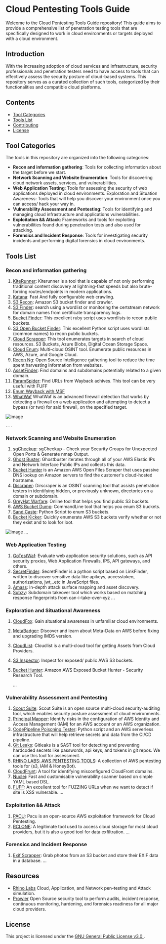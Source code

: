 # Cloud Pentesting Tools Guide

Welcome to the Cloud Pentesting Tools Guide repository! This guide aims to provide a comprehensive list of penetration testing tools that are specifically designed to work in cloud environments or targets deployed with a cloud environment.

## Introduction

With the increasing adoption of cloud services and infrastructure, security professionals and penetration testers need to have access to tools that can effectively assess the security posture of cloud-based systems. This repository serves as a curated collection of such tools, categorized by their functionalities and compatible cloud platforms.

## Contents

- [Tool Categories](#tool-categories)
- [Tools List](#tools-list)
- [Contributing](#contributing)
- [License](#license)

## Tool Categories

The tools in this repository are organized into the following categories:

- **Recon and information gathering**: Tools for collecting information about the target before we start.
- **Network Scanning and Website Enumeration**: Tools for discovering cloud network assets, services, and vulnerabilities.
- **Web Application Testing**: Tools for assessing the security of web applications deployed in cloud environments.
Exploration and Situation Awareness: Tools that will help you discover your environment once you can access/ hack your way in.
- **Vulnerability Assessment and Pentesting**: Tools for identifying and managing cloud infrastructure and applications vulnerabilities.
- **Exploitation && Attack**: Frameworks and tools for exploiting vulnerabilities found during penetration tests and also used for attacking.
- **Forensics and Incident Response**: Tools for investigating security incidents and performing digital forensics in cloud environments.

## Tools List

### Recon and information gathering
1. [KiteRunner](https://github.com/assetnote/kiterunner): Kiterunner is a tool that is capable of not only performing traditional content discovery at lightning-fast speeds but also brute-forcing routes/endpoints in modern applications.
2. [Katana](https://github.com/projectdiscovery/katana): Fast And fully configurable web crawling.
3. [S3 Recon](https://github.com/clarketm/s3recon): Amazon S3 bucket finder and crawler.
4. [S3 Finder](https://github.com/magisterquis/s3finder): search using a wordlist or monitoring the certstream network for domain names from certificate transparency logs.
5. [Bucket Finder](https://github.com/mattweidner/bucket_finder): This excellent ruby script uses wordlists to recon public buckets.
6. [S3 Open Bucket Finder](https://github.com/siddharth2395/s3-open-bucket-finder): This excellent Python script uses wordlists (common names) to recon public buckets.
7. [Cloud Scrapper](https://github.com/jordanpotti/CloudScraper ): This tool enumerates targets in search of cloud resources. S3 Buckets, Azure Blobs, Digital Ocean Storage Space.
8. [Cloud Enum](https://github.com/initstring/cloud_enum): Multi-cloud OSINT tool. Enumerate public resources in AWS, Azure, and Google Cloud.
9. [Recon Ng](https://github.com/lanmaster53/recon-ng): Open Source Intelligence gathering tool to reduce the time spent harvesting information from websites.
10. [AssetFinder](https://github.com/wupmemo/assetfinder): Find domains and subdomains potentially related to a given domain.
11. [ParamSpider](https://github.com/devanshbatham/ParamSpider): Find URLs from Wayback achives. This tool can be very useful with FUFF
12. [Enum Wayback with MSF](https://github.com/mubix/stuff/blob/master/metasploit/enum_wayback.rb)
13. [WhatWaf](https://github.com/Ekultek/WhatWaf) WhatWaf is an advanced firewall detection that works by detecting a firewall on a web application and attempting to detect a bypass (or two) for said firewall, on the specified target.



![image](https://github.com/wupmemo/Cloud-Security-Kit/assets/15247512/ce277746-9042-4fa4-a62b-762a9bf2fa2f)

    ...

### Network Scanning and Website Enumeration

1. [sgCheckup](https://github.com/goldfiglabs/sgCheckup): sgCheckup - Check your Security Groups for Unexpected Open Ports & Generate nmap Output.
2. [Ghost Buster](https://github.com/assetnote/ghostbuster): Ghostbuster iterates through all of your AWS Elastic IPs and Network Interface Public IPs and collects this data.
3. [Bucket Hunter](https://github.com/samuelcardillo/bucket-hunter) is an Amazon AWS Open Files Scraper that uses passive DNS lookup on Amazon servers to find the customer's cloud-hosted hostname.
4. [Discraper](git@github.com:Cillian-Collins/dirscraper.git): Dirscraper is an OSINT scanning tool that assists penetration testers in identifying hidden, or previously unknown, directories on a domain or subdomain.
5. [GreyHat Warfare](http://buckets.grayhatwarfare.com/): Online tool that helps you find public S3 buckets.
6. [AWS Bucket Dump](https://github.com/jordanpotti/AWSBucketDump): CommandLine tool that helps you enum S3 buckets.
7. [Sand Caste](https://github.com/0xSearches/sandcastle): Python Script to enum S3 buckets.
8. [Bucket Kicker](https://github.com/craighays/bucketkicker): Quickly enumerate AWS S3 buckets verify whether or not they exist and to look for loot.



![image](https://github.com/wupmemo/Cloud-Security-Kit/assets/15247512/4223ebd1-9334-4d0f-abbe-44617407ff6f)
   ...

### Web Application Testing

1. [GoTestWaf](https://github.com/wallarm/gotestwaf): Evaluate web application security solutions, such as API security proxies, Web Application Firewalls, IPS, API gateways, and others.
2. [SecretFinder](https://github.com/m4ll0k/SecretFinder): SecretFinder is a python script based on LinkFinder, written to discover sensitive data like apikeys, accesstoken, authorizations, jwt,..etc in JavaScript files.
3. [Amass](https://github.com/owasp-amass/amass): In-depth attack surface mapping and asset discovery.
4. [Subzy](https://github.com/PentestPad/subzy): Subdomain takeover tool which works based on matching response fingerprints from can-i-take-over-xyz
   ...

### Exploration and Situational Awareness

1. [CloudFox](https://github.com/BishopFox/cloudfox): Gain situational awareness in unfamiliar cloud environments.
2. [MetaBadger](https://github.com/salesforce/metabadger): Discover and learn about Meta-Data on AWS before fixing and upgrading IMDS version.
3. [CloudList](https://github.com/projectdiscovery/cloudlist): Cloudlist is a multi-cloud tool for getting Assets from Cloud Providers.
4. [S3 Inspector](https://github.com/clario-tech/s3-inspector): Inspect for exposed/ public AWS S3 buckets.
5. [Bucket Hunter](https://github.com/samuelcardillo/bucket-hunter): Amazon AWS Exposed Bucket Hunter - Security Research Tool.


   ...

### Vulnerability Assessment and Pentesting

1. [Scout Suite](https://github.com/nccgroup/ScoutSuite): Scout Suite is an open source multi-cloud security-auditing tool, which enables security posture assessment of cloud environments.
2. [Principal Mapper](https://github.com/nccgroup/PMapper): Identify risks in the configuration of AWS Identity and Access Management (IAM) for an AWS account or an AWS organization.
3. [CodePipeline Poisoning Tester](https://github.com/AsierRF/CodePipeline-Poisoning-Tester): Python script and an AWS serverless infrastructure that will help retrieve secrets and data from the CI/CD pipeline.
4. [Git Leaks](https://github.com/gitleaks/gitleaks): Gitleaks is a SAST tool for detecting and preventing hardcoded secrets like passwords, api keys, and tokens in git repos. We can use this tool for assessment.
5. [RHINO LABS: AWS PENTESTING TOOLS](https://github.com/RhinoSecurityLabs/Security-Research/tree/master/tools/aws-pentest-tools): A collection of AWS pentesting tools for (s3, IAM & HoneyBot).
6. [CloudFrunt](https://github.com/MindPointGroup/cloudfrunt): A tool for identifying misconfigured CloudFront domains.
7. [Nuclei](https://github.com/projectdiscovery/nuclei): Fast and customisable vulnerability scanner based on simple YAML based DSL.
8. [FUFF](https://github.com/ffuf/ffuf): An excellent tool for FUZZING URLs when we want to detect if site is XSS vulnerable.
   ...
   
### Exploitation && Attack

1. [PACU]([https://github.com/RhinoSecurityLabs/pacu](https://github.com/wupmemo/Counter-Phishing-Tool)): Pacu is an open-source AWS exploitation framework for Cloud Pentesting.
2. [RCLONE](https://rclone.org/): A legitimate tool used to access cloud storage for most cloud providers, but it is also a good tool for data exfiltration.
   ...


### Forensics and Incident Response

1. [Exif Scrapper](https://github.com/downpat/exif-scraper): Grab photos from an S3 bucket and store their EXIF data in a database.
   ...

## Resources

- [Rhino Labs](https://github.com/RhinoSecurityLabs) Cloud, Application, and Network pen-testing and Attack simulation.
- [Prowler](https://github.com/prowler-cloud/prowler) Open Source security tool to perform audits, incident response, continuous monitoring, hardening, and forensics readiness for all major cloud providers.


## License

This project is licensed under the [GNU General Public License v3.0
](LICENSE).

